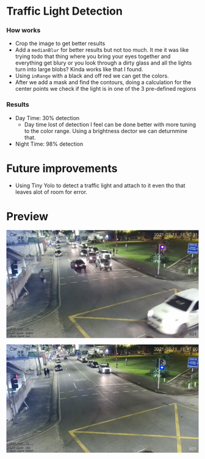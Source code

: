 # Traffic Light Detection
### How works
+ Crop the image to get better results 
+ Add a `medianBlur` for better results but not too much. It me it was like trying todo that thing where you bring your eyes together and everything get blury or you look through a dirty glass and all the lights turn into large blobs? Kinda works like that I found.
+ Using `inRange` with a black and off red we can get the colors.
+ After we add a mask and find the contours, doing a calculation for the center points we check if the light is in one of the 3 pre-defined regions

### Results
+ Day Time: 30% detection
    + Day time lost of detection I feel can be done better with more tuning to the color range. Using a brightness dector we can deturnmine that.
+ Night Time: 98% detection

# Future improvements
+ Using Tiny Yolo to detect a traffic light and attach to it even tho that leaves alot of room for error.

# Preview
![red](../../extra/trafficLightPython_red.png)

![green](../../extra/trafficLightPython_green.png)